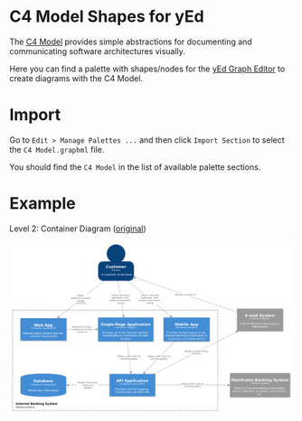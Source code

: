 # C4 Model Shapes for yEd

The [C4 Model](https://c4model.com/) provides simple abstractions for documenting and communicating software architectures visually.

Here you can find a palette with shapes/nodes for the [yEd Graph Editor](https://www.yworks.com/products/yed) to create diagrams with the C4 Model.

# Import

Go to `Edit > Manage Palettes ...` and then click `Import Section` to select the `C4 Model.graphml` file. 

You should find the `C4 Model` in the list of available palette sections.


# Example

Level 2: Container Diagram ([original](https://c4model.com/img/bigbankplc-Containers.png))

![Container Diagram (Level 2)](./examples/level-2_container-diagram.png)
